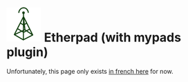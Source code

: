 # <img src="/images/etherpad_logo.svg" width="80px" alt="logo de Etherpad"> Etherpad (with mypads plugin)

Unfortunately, this page only exists [in french here](app_etherpad_mypads_fr) for now.
